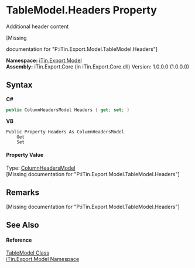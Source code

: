 # TableModel.Headers Property 
Additional header content 

\[Missing <summary> documentation for "P:iTin.Export.Model.TableModel.Headers"\]

**Namespace:**&nbsp;<a href="ef57ffcc-e95e-b212-5a46-9aa6f5a3511f">iTin.Export.Model</a><br />**Assembly:**&nbsp;iTin.Export.Core (in iTin.Export.Core.dll) Version: 1.0.0.0 (1.0.0.0)

## Syntax

**C#**<br />
``` C#
public ColumnHeadersModel Headers { get; set; }
```

**VB**<br />
``` VB
Public Property Headers As ColumnHeadersModel
	Get
	Set
```


#### Property Value
Type: <a href="49a5a907-f35c-8597-54ea-c5614f7739b6">ColumnHeadersModel</a><br />\[Missing <value> documentation for "P:iTin.Export.Model.TableModel.Headers"\]

## Remarks
\[Missing <remarks> documentation for "P:iTin.Export.Model.TableModel.Headers"\]

## See Also


#### Reference
<a href="3ebdc48d-cea3-5217-fae3-a33752b7657c">TableModel Class</a><br /><a href="ef57ffcc-e95e-b212-5a46-9aa6f5a3511f">iTin.Export.Model Namespace</a><br />